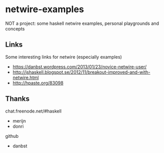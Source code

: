 netwire-examples
================

NOT a project: some haskell netwire examples, personal playgrounds and concepts

## Links

Some interesting links for netwire (especially examples)

- https://danbst.wordpress.com/2013/01/23/novice-netwire-user/
- http://jshaskell.blogspot.se/2012/11/breakout-improved-and-with-netwire.html
- http://hpaste.org/83098

## Thanks

chat.freenode.net/#haskell

- merijn
- donri

github

- danbst